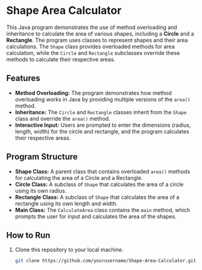 # Shape Area Calculator

This Java program demonstrates the use of method overloading and inheritance to calculate the area of various shapes, including a **Circle** and a **Rectangle**. The program uses classes to represent shapes and their area calculations. The `Shape` class provides overloaded methods for area calculation, while the `Circle` and `Rectangle` subclasses override these methods to calculate their respective areas.

## Features

- **Method Overloading:** The program demonstrates how method overloading works in Java by providing multiple versions of the `area()` method.
- **Inheritance:** The `Circle` and `Rectangle` classes inherit from the `Shape` class and override the `area()` method.
- **Interactive Input:** Users are prompted to enter the dimensions (radius, length, width) for the circle and rectangle, and the program calculates their respective areas.

## Program Structure

- **Shape Class:** A parent class that contains overloaded `area()` methods for calculating the area of a Circle and a Rectangle.
- **Circle Class:** A subclass of `Shape` that calculates the area of a circle using its own radius.
- **Rectangle Class:** A subclass of `Shape` that calculates the area of a rectangle using its own length and width.
- **Main Class:** The `CalculateArea` class contains the `main` method, which prompts the user for input and calculates the area of the shapes.

## How to Run

1. Clone this repository to your local machine.
   
   ```bash
   git clone https://github.com/yourusername/Shape-Area-Calculator.git
